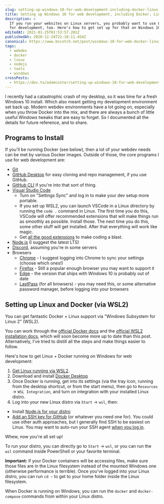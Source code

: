 ```yaml
---
slug: setting-up-windows-10-for-web-development-including-docker-linux-and-node-js
title: Setting up Windows 10 for web development, including Docker, Linux, and Node.js
description: >
  If you run your websites on Linux servers, you probably want to use Linux
  for development, too. Here's how to get set up for that on Windows 10.
editedAt: 2021-01-25T01:53:57.201Z
publishedAt: 2020-12-24T22:10:11.454Z
canonical: https://www.bscotch.net/post/windows-10-for-web-docker-linux
tags:
  - webdev
  - docker
  - linux
  - nodejs
  - tools
  - windows
crossPosts:
  - https://dev.to/adamcoster/setting-up-windows-10-for-web-development-including-docker-linux-and-node-js-3fjk
---
```


I recently had a catastrophic crash of my desktop, so it was time for a fresh Windows 10 install. Which also meant getting my development environment set back up. Modern webdev environments have a lot going on, especially when you throw Docker into the mix, and there are always a bunch of little useful Windows tweaks that are easy to forget. So I documented all the details for future reference, and to share.

## Programs to Install

If you'll be running Docker (see below), then a lot of your webdev needs can be met by various Docker images. Outside of those, the core programs I use for web development are:

- [Git](https://git-scm.com/downloads)
- [GitHub Desktop](https://desktop.github.com/) for easy cloning and repo management, if you use GitHub.
- [GitHub CLI](https://cli.github.com/) if you're into that sort of thing.
- [Visual Studio Code](https://code.visualstudio.com/)
  - Turn on "Settings Sync" and log in to make your dev setup more portable.
  - If you set up WSL2, you can launch VSCode in a Linux directory by running the `code .` command in Linux. The first time you do this, VSCode will offer recommended extensions that will make things run as smoothly as possible. Install those. The next time you do this, some other stuff will get installed. After that everything will work like magic.
  - Get [all the good extensions](/articles/joyful-coding-vscode-extensions-settings) to make coding a blast.
- [Node.js](https://nodejs.org/en/download/) (I suggest the latest LTS)
- [Discord](https://discord.com/download), assuming you're in some servers
- Browsers
  - [Chrome](https://www.google.com/chrome/) - I suggest logging into Chrome to sync your settings (choose which ones!)
  - [Firefox](https://www.mozilla.org/en-US/firefox/new/) - Still a popular enough browser you may want to support it
  - [Edge](https://www.microsoft.com/en-us/edge) - the version that ships with Windows 10 is probably out of date
  - [LastPass](https://lastpass.com/misc_download2.php) (for all browsers) - you may need this, or some alternative password manager, before logging into your browsers

## Setting up Linux and Docker (via WSL2)

You can get fantastic Docker + Linux support via "Windows Subsystem for Linux 2" (WSL2).

You can work through the [official Docker docs](https://docs.docker.com/docker-for-windows/wsl/) and the [official WSL2 installation docs](https://docs.microsoft.com/en-us/windows/wsl/install-win10), which will soon become more up to date than this post. Alternatively, I've tried to distill all the steps and make things easier to follow.

Here's how to get Linux + Docker running on Windows for web development:

1. [Get Linux running via WSL2](https://www.bscotch.net/post/linux-on-windows).
1. Download and install [Docker Desktop](https://www.docker.com/products/docker-desktop)
1. Once Docker is running, get into its settings (via the tray icon, running from the desktop shortcut, or from the start menu), then go to `Resources` &rarr; `WSL Integration`, and turn on integration with your installed Linux distro.
1. Log into your new Linux distro via `Start` &rarr; `wsl`, then:

- Install [Node.js for your distro](https://nodejs.org/en/download/package-manager/)
- [Add an SSH key for GitHub](https://docs.github.com/en/free-pro-team@latest/github/authenticating-to-github/generating-a-new-ssh-key-and-adding-it-to-the-ssh-agent) (or whatever you need one for). You could use other auth approaches, but I generally find SSH to be easiest on Linux. You may want to auto-run your SSH agent [when you log in](https://stackoverflow.com/questions/18880024/start-ssh-agent-on-login).

Whew, now you're all set up!

To run your distro, you can directly go to `Start` &rarr; `wsl`, or you can run the `wsl` command inside PowerShell or your favorite terminal.

**Important:** if your Docker containers will be accessing files, make sure those files are in the Linux filesystem instead of the mounted Windows one (otherwise performance is terrible). Once you've logged into your Linux distro, you can run `cd ~` to get to your home folder inside the Linux filesystem.

When Docker is running on Windows, you can run the `docker` and `docker-compose` commands from within your Linux distro.
